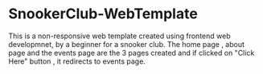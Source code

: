 # SnookerClub-WebTemplate
This is a non-responsive web template created using frontend web developmnet, by a beginner for a snooker club. 
The home page , about page and the events page are the 3 pages created and if clicked on "Click Here" button , it redirects to events page.
